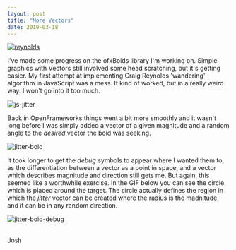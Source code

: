 ```yaml
---
layout: post
title: "More Vectors"
date: 2019-03-18
---
```


[![reynolds](http://www.red3d.com/cwr/steer/gdc99/figure8.gif)](http://www.red3d.com/cwr/steer/gdc99/)

I've made some progress on the ofxBoids library I'm working on. Simple graphics with Vectors still involved some head scratching, but it's getting easier. My first attempt at implementing Craig Reynolds 'wandering' algorithm in JavaScript was a mess. It kind of worked, but in a really weird way. I won't go into it too much. 

![js-jitter](../../../assets/images/vectors/jitter_target.gif)

Back in OpenFrameworks things went a bit more smoothly and it wasn't long before I was simply added a vector of a given magnitude and a random angle to the *desired* vector the boid was seeking.

![jitter-boid](../../../assets/images/vectors/jitter_target_better.gif)

It took longer to get the _debug_ symbols to appear where I wanted them to, as the differentiation between a vector as a point in space, and a vector which describes magnitude and direction still gets me. But again, this seemed like a worthwhile exercise. In the GIF below you can see the circle which is placed around the target. The circle actually defines the region in which the _jitter_ vector can be created where the radius is the madnitude, and it can be in any random direction.

![jitter-boid-debug](../../../assets/images/vectors/jitter_target_debug.gif)

<br>
Josh
